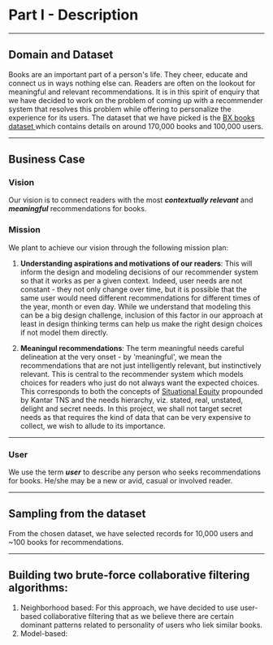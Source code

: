 # Part I - Description  
  
---  
## Domain and Dataset  
  
Books are an important part of a person's life. They cheer, educate and connect us in ways nothing else can. Readers are often on the lookout for meaningful and relevant recommendations. It is in this spirit of enquiry that we have decided to work on the problem of coming up with a recommender system that resolves this problem while offering to personalize the experience for its users. The dataset that we have picked is the [BX books dataset ](http://www2.informatik.uni-freiburg.de/~cziegler/BX/) which contains details on around 170,000 books and 100,000 users.  
  
---  
## Business Case  
  
### Vision  
Our vision is to connect readers with the most _**contextually relevant**_ and _**meaningful**_ recommendations for books.  
  
### Mission  
We plant to achieve our vision through the following mission plan:  
1. **Understanding aspirations and motivations of our readers**:  This will inform the design and modeling decisions of our recommender system so that it works as per a given context. Indeed, user needs are not constant - they not only change over time, but it is possible that the same user would need different recommendations for different times of the year, month or even day. While we understand that modeling this can be a big design challenge, inclusion of this factor in our approach at least in design thinking terms can help us make the right design choices if not model them directly.  
  
2. **Meaningul recommendations**: The term meaningful needs careful delineation at the very onset - by 'meaningful',  we mean the recommendations that are not just intelligently relevant, but instinctively relevant. This is central to the recommender system which models choices for readers who just do not always want the expected choices. This corresponds to both the concepts of [Situational Equity](http://www.tnsglobal.com/what-we-do/by-expertise/brand-communication/brand-communication/situational-equity) propounded by Kantar TNS and the needs hierarchy, viz. stated, real, unstated, delight and secret needs. In this project, we shall not target secret needs as that requires the kind of data that can be very expensive to collect, we wish to allude to its importance.  
  
---  

### User  
We use the term _**user**_ to describe any person who seeks recommendations for books. He/she may be a new or avid, casual or involved reader.  
  
---  
## Sampling from the dataset  
  
From the chosen dataset, we have selected records for 10,000 users and ~100 books for recommendations.  
  
---  
## Building two brute-force collaborative filtering algorithms:  
1. Neighborhood based: For this approach, we have decided to use user-based collaborative filtering that as we believe there are certain dominant patterns related to personality of users who liek similar books.  
2. Model-based: 
  
